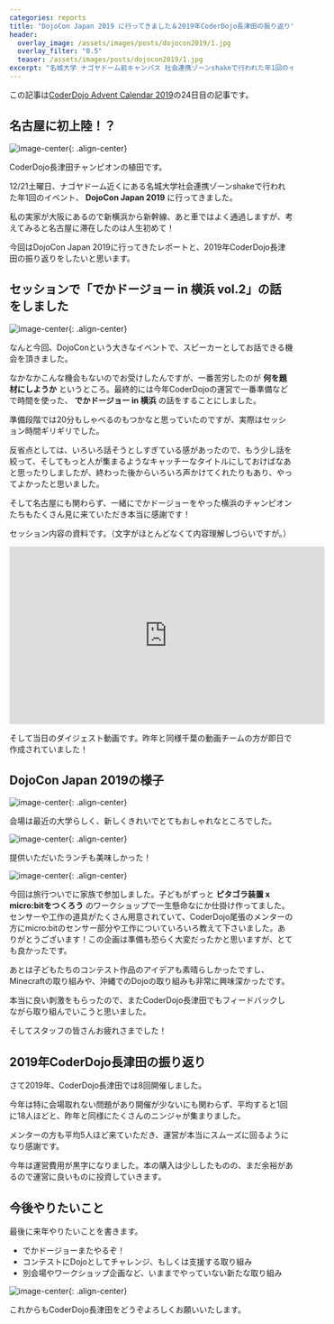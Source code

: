```yaml
---
categories: reports
title: "DojoCon Japan 2019 に行ってきました＆2019年CoderDojo長津田の振り返り"
header:
  overlay_image: /assets/images/posts/dojocon2019/1.jpg
  overlay_filter: "0.5"
  teaser: /assets/images/posts/dojocon2019/1.jpg
excerpt: "名城大学 ナゴヤドーム前キャンパス 社会連携ゾーンshakeで行われた年1回のイベント、DojoCon Japan 2019 に行ってきました"
---
```


この記事は[CoderDojo Advent Calendar 2019](https://adventar.org/calendars/3979)の24日目の記事です。

## 名古屋に初上陸！？

![image-center](/assets/images/posts/dojocon2019/1_1.jpg){: .align-center}

CoderDojo長津田チャンピオンの植田です。

12/21土曜日、ナゴヤドーム近くにある名城大学社会連携ゾーンshakeで行われた年1回のイベント、 **DojoCon Japan 2019** に行ってきました。

私の実家が大阪にあるので新横浜から新幹線、あと車ではよく通過しますが、考えてみると名古屋に滞在したのは人生初めて！

今回はDojoCon Japan 2019に行ってきたレポートと、2019年CoderDojo長津田の振り返りをしたいと思います。

## セッションで「でかドージョー in 横浜 vol.2」の話をしました

![image-center](/assets/images/posts/dojocon2019/2.jpg){: .align-center}

なんと今回、DojoConという大きなイベントで、スピーカーとしてお話できる機会を頂きました。

なかなかこんな機会もないのでお受けしたんですが、一番苦労したのが **何を題材にしようか** というところ。最終的には今年CoderDojoの運営で一番準備などで時間を使った、 **でかドージョー in 横浜** の話をすることにしました。

準備段階では20分もしゃべるのもつかなと思っていたのですが、実際はセッション時間ギリギリでした。

反省点としては、いろいろ話そうとしすぎている感があったので、もう少し話を絞って、そしてもっと人が集まるようなキャッチーなタイトルにしておけばなあと思ったりしましたが、終わった後からいろいろ声かけてくれたりもあり、やってよかったと思いました。

そして名古屋にも関わらず、一緒にでかドージョーをやった横浜のチャンピオンたちもたくさん見に来ていただき本当に感謝です！

<script async class="speakerdeck-embed" data-id="de349b0424fb473782f0288e15df1f6a" data-ratio="1.77777777777778" src="//speakerdeck.com/assets/embed.js"></script>

セッション内容の資料です。（文字がほとんどなくて内容理解しづらいですが。）

<iframe width="560" height="315" src="https://www.youtube.com/embed/pQ6bVZfj4Ak" frameborder="0" allow="accelerometer; autoplay; encrypted-media; gyroscope; picture-in-picture" allowfullscreen></iframe>


そして当日のダイジェスト動画です。昨年と同様千葉の動画チームの方が即日で作成されていました！

## DojoCon Japan 2019の様子

![image-center](/assets/images/posts/dojocon2019/3.jpg){: .align-center}

会場は最近の大学らしく、新しくきれいでとてもおしゃれなところでした。

![image-center](/assets/images/posts/dojocon2019/4.jpg){: .align-center}

提供いただいたランチも美味しかった！

![image-center](/assets/images/posts/dojocon2019/5.jpg){: .align-center}

今回は旅行ついでに家族で参加しました。子どもがずっと **ピタゴラ装置 x micro:bitをつくろう** のワークショップで一生懸命なにか仕掛け作ってました。センサーや工作の道具がたくさん用意されていて、CoderDojo尾張のメンターの方にmicro:bitのセンサー部分や工作についていろいろ教えて下さいました。ありがとうございます！この企画は準備も恐らく大変だったかと思いますが、とても良かったです。

あとは子どもたちのコンテスト作品のアイデアも素晴らしかったですし、Minecraftの取り組みや、沖縄でのDojoの取り組みも非常に興味深かったです。

本当に良い刺激をもらったので、またCoderDojo長津田でもフィードバックしながら取り組んでいこうと思いました。

そしてスタッフの皆さんお疲れさまでした！

## 2019年CoderDojo長津田の振り返り

さて2019年、CoderDojo長津田では8回開催しました。

今年は特に会場取れない問題があり開催が少ないにも関わらず、平均すると1回に18人ほどと、昨年と同様にたくさんのニンジャが集まりました。

メンターの方も平均5人ほど来ていただき、運営が本当にスムーズに回るようになり感謝です。

今年は運営費用が黒字になりました。本の購入は少ししたものの、まだ余裕があるので運営に良いものに投資していきます。

## 今後やりたいこと

最後に来年やりたいことを書きます。

- でかドージョーまたやるぞ！
- コンテストにDojoとしてチャレンジ、もしくは支援する取り組み
- 別会場やワークショップ企画など、いままでやっていない新たな取り組み

![image-center](/assets/images/posts/dojocon2019/6.jpg){: .align-center}

これからもCoderDojo長津田をどうぞよろしくお願いいたします。
